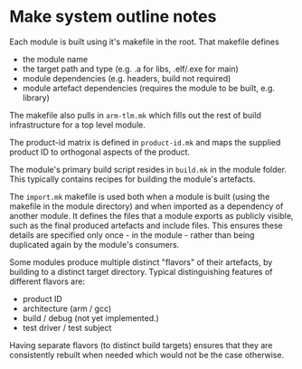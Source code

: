 # Make system outline notes

Each module is built using it's makefile in the root. That makefile defines 
 - the module name
 - the target path and type (e.g. .a for libs, .elf/.exe for main)
 - module dependencies (e.g. headers, build not required)
 - module artefact dependencies (requires the module to be built, e.g. library)

The makefile also pulls in `arm-tlm.mk` which fills out the rest of build
infrastructure for a top level module. 

The product-id matrix is defined in `product-id.mk` and maps the supplied product
ID to orthogonal aspects of the product.

The module's primary build script resides in `build.mk` in the module folder. 
This typically contains recipes for building the module's artefacts.

The `import.mk` makefile is used both when a module is built (using the makefile in
the module directory) and when imported as a dependency of another module. 
It defines the files that a module exports as publicly visible, 
such as the final produced artefacts and include files. This ensures these details
are specified only once - in the module - rather than being duplicated
again by the module's consumers.

Some modules produce multiple distinct "flavors" of their artefacts, by building
to a distinct target directory. Typical distinguishing features of different
flavors are:

- product ID
- architecture (arm / gcc)
- build / debug (not yet implemented.)
- test driver / test subject

Having separate flavors (to distinct build targets) ensures that they are
consistently rebuilt when needed which would not be the case otherwise.



